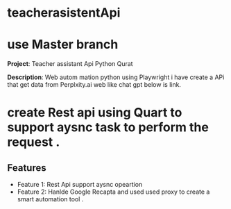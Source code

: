 # teacherasistentApi

# use Master branch
**Project**: Teacher assistant Api Python Qurat
   
**Description**:
Web autom mation python using Playwright i have create a APi that get data from Perplxity.ai web like chat gpt below is link.
# create Rest api using Quart to support aysnc task to perform the request .
## 
## Features
- Feature 1: Rest Api support aysnc opeartion 
- Feature 2: Hanlde Google Recapta and used used proxy to create a smart automation tool .

